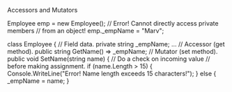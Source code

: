 Accessors and Mutators

Employee emp = new Employee();
// Error! Cannot directly access private members
// from an object!
emp._empName = "Marv";

class Employee
{
// Field data.
private string _empName;
...
// Accessor (get method).
public string GetName() => _empName;
// Mutator (set method).
public void SetName(string name)
{
// Do a check on incoming value
// before making assignment.
if (name.Length > 15)
{
Console.WriteLine("Error! Name length exceeds 15 characters!");
}
else
{
_empName = name;
}